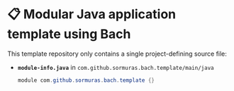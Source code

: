 # 📋 Modular Java application template using Bach

This template repository only contains a single project-defining source file:

- **`module-info.java`** in `com.github.sormuras.bach.template/main/java`
  ```java
  module com.github.sormuras.bach.template {}
  ```

